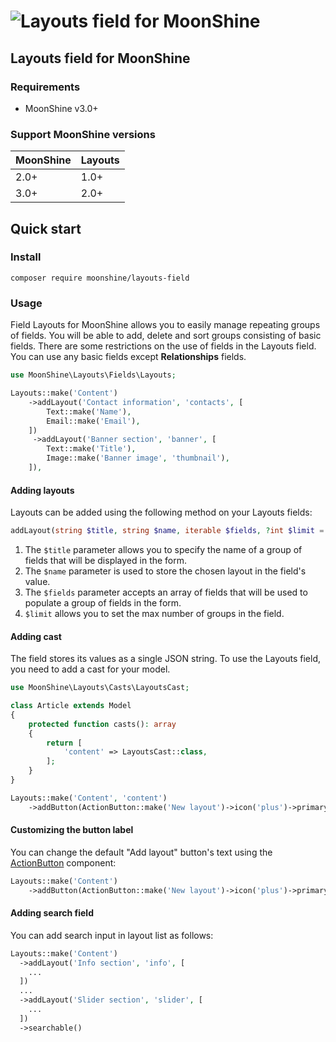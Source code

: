 # ![Layouts field for MoonShine](https://github.com/moonshine-software/moonshine/raw/2.x/art/lego.png)
## Layouts field for MoonShine

### Requirements

- MoonShine v3.0+

### Support MoonShine versions

| MoonShine   | Layouts |
|-------------|---------|
| 2.0+        | 1.0+    |
| 3.0+        | 2.0+    |

## Quick start

### Install

```shell
composer require moonshine/layouts-field
```

### Usage

Field Layouts for MoonShine allows you to easily manage repeating groups of fields. You will be able to add, delete and sort groups consisting of basic fields.
There are some restrictions on the use of fields in the Layouts field. You can use any basic fields except **Relationships** fields.

```php
use MoonShine\Layouts\Fields\Layouts;

Layouts::make('Content')
    ->addLayout('Contact information', 'contacts', [
        Text::make('Name'),
        Email::make('Email'),
    ])
     ->addLayout('Banner section', 'banner', [
        Text::make('Title'),
        Image::make('Banner image', 'thumbnail'),
    ]),
```
#### Adding layouts

Layouts can be added using the following method on your Layouts fields:

```php
addLayout(string $title, string $name, iterable $fields, ?int $limit = null)
```
1. The `$title` parameter allows you to specify the name of a group of fields that will be displayed in the form.
2. The `$name` parameter is used to store the chosen layout in the field's value.
3. The `$fields` parameter accepts an array of fields that will be used to populate a group of fields in the form.
4. `$limit` allows you to set the max number of groups in the field.

#### Adding cast

The field stores its values as a single JSON string. To use the Layouts field, you need to add a cast for your model.

```php
use MoonShine\Layouts\Casts\LayoutsCast;

class Article extends Model
{
    protected function casts(): array
    {
        return [
            'content' => LayoutsCast::class,
        ];
    }
}

Layouts::make('Content', 'content')
    ->addButton(ActionButton::make('New layout')->icon('plus')->primary())
```
#### Customizing the button label

You can change the default "Add layout" button's text using the [ActionButton](https://moonshine-laravel.com/docs/3.x/components/action-button) component:

```php
Layouts::make('Content')
    ->addButton(ActionButton::make('New layout')->icon('plus')->primary())
```
#### Adding search field
You can add search input in layout list as follows:
```php
Layouts::make('Content')
  ->addLayout('Info section', 'info', [
    ...
  ])
  ...
  ->addLayout('Slider section', 'slider', [
    ...
  ])
  ->searchable()
```
